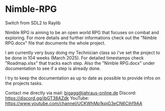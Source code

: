 # Nimble-RPG
Switch from SDL2 to Raylib

Nimble RPG is aiming to be an open world RPG that focuses on combat and exploring.
For more details and further informations check out the "Nimble RPG.docx" file that documents the whole project.

I am currently very busy doing my Technician class so i've set the project to be done in 104 weeks (March 2025).
For detailed timestamps check "Roadmap.xlsx" that tracks each step. Also the "Nimble RPG.docx" under documentation to see if a step is already done.

I try to keep the documentation as up to date as possible to provide infos on the projects tasks.

Contact me directly via mail: bigagg@jahraus-online.de
Discord: https://discord.gg/jbGT38AZdk
YouTube: https://www.youtube.com/channel/UCKWhMp1kpjG3eCN6Cihf9AA
